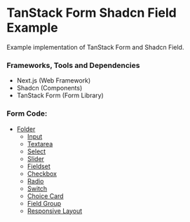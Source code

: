 # TanStack Form Shadcn Field Example

Example implementation of TanStack Form and Shadcn Field.

### Frameworks, Tools and Dependencies

- Next.js (Web Framework)
- Shadcn (Components)
- TanStack Form (Form Library)

### Form Code:

- [Folder](https://github.com/chitrakshtarun/tanstack-form-shadcn-field-example/tree/main/src/app/_forms)
  - [Input](https://github.com/chitrakshtarun/tanstack-form-shadcn-field-example/blob/main/src/app/_forms/input-form.tsx)
  - [Textarea](https://github.com/chitrakshtarun/tanstack-form-shadcn-field-example/blob/main/src/app/_forms/textarea-form.tsx)
  - [Select](https://github.com/chitrakshtarun/tanstack-form-shadcn-field-example/blob/main/src/app/_forms/select-form.tsx)
  - [Slider](https://github.com/chitrakshtarun/tanstack-form-shadcn-field-example/blob/main/src/app/_forms/slider-form.tsx)
  - [Fieldset](https://github.com/chitrakshtarun/tanstack-form-shadcn-field-example/blob/main/src/app/_forms/fieldset-form.tsx)
  - [Checkbox](https://github.com/chitrakshtarun/tanstack-form-shadcn-field-example/blob/main/src/app/_forms/checkbox-form.tsx)
  - [Radio](https://github.com/chitrakshtarun/tanstack-form-shadcn-field-example/blob/main/src/app/_forms/radio-form.tsx)
  - [Switch](https://github.com/chitrakshtarun/tanstack-form-shadcn-field-example/blob/main/src/app/_forms/switch-form.tsx)
  - [Choice Card](https://github.com/chitrakshtarun/tanstack-form-shadcn-field-example/blob/main/src/app/_forms/choice-card-form.tsx)
  - [Field Group](https://github.com/chitrakshtarun/tanstack-form-shadcn-field-example/blob/main/src/app/_forms/field-group-form.tsx)
  - [Responsive Layout](https://github.com/chitrakshtarun/tanstack-form-shadcn-field-example/blob/main/src/app/_forms/responsive-form.tsx)
